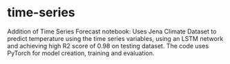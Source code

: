 # time-series

Addition of Time Series Forecast notebook: Uses Jena Climate Dataset to predict temperature using the time series variables, using an LSTM network and achieving high R2 score of 0.98 on testing dataset. The code uses PyTorch for model creation, training and evaluation.
